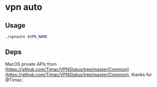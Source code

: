# vpn auto

## Usage
```bash
./vpnauto $VPN_NAME

```


## Deps
MacOS private APIs from [https://github.com/Timac/VPNStatus/tree/master/Common](https://github.com/Timac/VPNStatus/tree/master/Common), thanks for @Timac.


